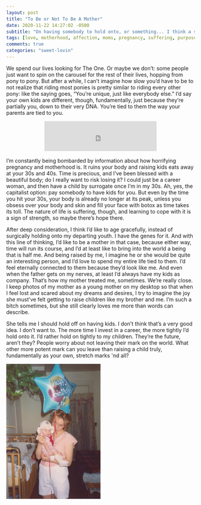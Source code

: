 ```yaml
---
layout: post
title: "To Be or Not To Be A Mother"
date: 2020-11-22 14:27:02 -0500
subtitle: "On having somebody to hold onto, or something... I think a somebody is better than a something"
tags: [love, motherhood, affection, moms, pregnancy, suffering, purpose]
comments: true
categories: "sweet-lovin"
---
```

We spend our lives looking for The One. Or maybe we don’t: some people just want to spin on the carousel for the rest of their lives, hopping from pony to pony. But after a while, I can’t imagine how slow you’d have to be to not realize that riding most ponies is pretty similar to riding every other pony: like the saying goes, “You’re unique, just like everybody else." I’d say your own kids are different, though, fundamentally, just because they’re partially you, down to their very DNA. You’re tied to them the way your parents are tied to you.<!-- more -->

<center><p><iframe src="https://open.spotify.com/embed/track/4bN43jYf41eIjJZ3UXQpuA" width="300" height="80" frameborder="0" allowtransparency="true" allow="encrypted-media"></iframe></p></center>

I’m constantly being bombarded by information about how horrifying pregnancy and motherhood is. It ruins your body and raising kids eats away at your 30s and 40s. Time is precious, and I’ve been blessed with a beautiful body; do I really want to risk losing it? I could just be a career woman, and then have a child by surrogate once I’m in my 30s. Ah, yes, the capitalist option: pay somebody to have kids for you. But even by the time you hit your 30s, your body is already no longer at its peak, unless you obsess over your body and skin and fill your face with botox as time takes its toll. The nature of life is suffering, though, and learning to cope with it is a sign of strength, so maybe there’s hope there.

After deep consideration, I think I’d like to age gracefully, instead of surgically holding onto my departing youth. I have the genes for it. And with this line of thinking, I’d like to be a mother in that case, because either way, time will run its course, and I’d at least like to bring into the world a being that is half me. And being raised by me, I imagine he or she would be quite an interesting person, and I’d love to spend my entire life tied to them. I’d feel eternally connected to them because they’d look like me. And even when the father gets on my nerves, at least I’d always have my kids as company. That’s how my mother treated me, sometimes. We’re really close. I keep photos of my mother as a young mother on my desktop so that when I feel lost and scared about my dreams and desires, I try to imagine the joy she must’ve felt getting to raise children like my brother and me. I’m such a bitch sometimes, but she still clearly loves me more than words can describe.

She tells me I should hold off on having kids. I don’t think that’s a very good idea. I don’t want to. The more time I invest in a career, the more tightly I’d hold onto it. I’d rather hold on tightly to my children. They’re the future, aren’t they? People worry about not leaving their mark on the world. What other more potent mark can you leave than raising a child truly, fundamentally as your own, stretch marks 'nd all?

<img src="/images/mom.png" style="margin: auto; max-width: 50%">
